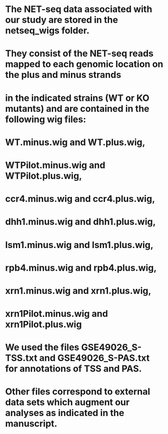 # The NET-seq data associated with our study are stored in the netseq_wigs folder.
# They consist of the NET-seq reads mapped to each genomic location on the plus and minus strands 
# in the indicated strains (WT or KO mutants) and are contained in the following wig files:

# WT.minus.wig and WT.plus.wig,
# WTPilot.minus.wig and WTPilot.plus.wig,
# ccr4.minus.wig and ccr4.plus.wig,
# dhh1.minus.wig and dhh1.plus.wig,
# lsm1.minus.wig and lsm1.plus.wig,
# rpb4.minus.wig and rpb4.plus.wig,
# xrn1.minus.wig and xrn1.plus.wig,
# xrn1Pilot.minus.wig and xrn1Pilot.plus.wig

# We used the files GSE49026_S-TSS.txt and GSE49026_S-PAS.txt for annotations of TSS and PAS.

# Other files correspond to external data sets which augment our analyses as indicated in the manuscript.
